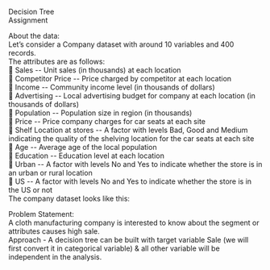 Decision Tree
 <br>
Assignment
<br>

About the data: <br>
Let’s consider a Company dataset with around 10 variables and 400 records. <br>
The attributes are as follows: <br>
 Sales -- Unit sales (in thousands) at each location<br>
 Competitor Price -- Price charged by competitor at each location<br>
 Income -- Community income level (in thousands of dollars)<br>
 Advertising -- Local advertising budget for company at each location (in thousands of dollars)<br>
 Population -- Population size in region (in thousands)<br>
 Price -- Price company charges for car seats at each site<br>
 Shelf Location at stores -- A factor with levels Bad, Good and Medium indicating the quality of the shelving location for the car seats at each site<br>
 Age -- Average age of the local population<br>
 Education -- Education level at each location<br>
 Urban -- A factor with levels No and Yes to indicate whether the store is in an urban or rural location<br>
 US -- A factor with levels No and Yes to indicate whether the store is in the US or not<br>
The company dataset looks like this: <br>
 
Problem Statement:<br>
A cloth manufacturing company is interested to know about the segment or attributes causes high sale. <br>
Approach - A decision tree can be built with target variable Sale (we will first convert it in categorical variable) & all other variable will be independent in the analysis.<br>
